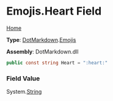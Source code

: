 # Emojis\.Heart Field

[Home](../../../README.md)

**Type**: [DotMarkdown](../../README.md)\.[Emojis](../README.md)

**Assembly**: DotMarkdown\.dll

```csharp
public const string Heart = ":heart:"
```

### Field Value

System\.[String](https://docs.microsoft.com/en-us/dotnet/api/system.string)